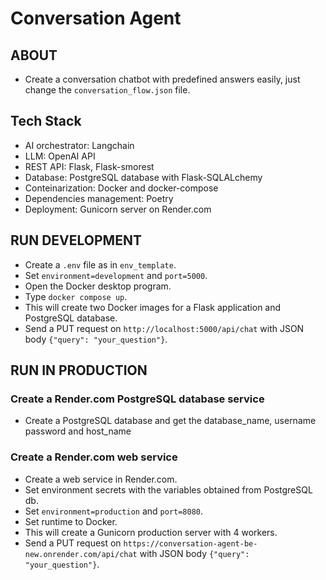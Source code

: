 # Conversation Agent
## ABOUT
- Create a conversation chatbot with predefined answers easily, just change the `conversation_flow.json` file.
  
## Tech Stack
- AI orchestrator: Langchain
- LLM: OpenAI API
- REST API: Flask, Flask-smorest
- Database: PostgreSQL database with Flask-SQLALchemy
- Conteinarization: Docker and docker-compose 
- Dependencies management: Poetry
- Deployment: Gunicorn server on Render.com


## RUN DEVELOPMENT
- Create a `.env` file as in `env_template`.
- Set `environment=development` and `port=5000`.
- Open the Docker desktop program.
- Type `docker compose up`.
- This will create two Docker images for a Flask application and PostgreSQL database.
- Send a PUT request on `http://localhost:5000/api/chat` with JSON body `{"query": "your_question"}`.

## RUN IN PRODUCTION
### Create a Render.com PostgreSQL database service
- Create a PostgreSQL database and get the database_name, username password and host_name

### Create a Render.com web service
- Create a web service in Render.com.
- Set environment secrets with the variables obtained from PostgreSQL db.
- Set `environment=production` and `port=8080`.
- Set runtime to Docker.
- This will create a Gunicorn production server with 4 workers.
- Send a PUT request on `https://conversation-agent-be-new.onrender.com/api/chat` with JSON body `{"query": "your_question"}`.




